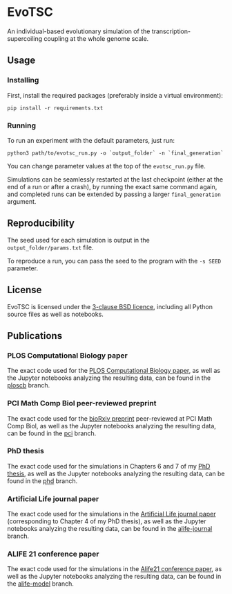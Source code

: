 # EvoTSC

An individual-based evolutionary simulation of the transcription-supercoiling coupling at the whole genome scale.

## Usage

### Installing

First, install the required packages (preferably inside a virtual environment):
```
pip install -r requirements.txt
```

### Running

To run an experiment with the default parameters, just run:
```
python3 path/to/evotsc_run.py -o `output_folder` -n `final_generation`
```

You can change parameter values at the top of the `evotsc_run.py` file.

Simulations can be seamlessly restarted at the last checkpoint (either at the end of a run or after a crash), by running the exact same command again, and completed runs can be extended by passing a larger `final_generation` argument.

## Reproducibility

The seed used for each simulation is output in the `output_folder/params.txt` file.

To reproduce a run, you can pass the seed to the program with the `-s SEED` parameter.

## License

EvoTSC is licensed under the [3-clause BSD licence](./LICENSE.txt), including all Python source files as well as notebooks.

## Publications

### PLOS Computational Biology paper

The exact code used for the [PLOS Computational Biology paper](https://journals.plos.org/ploscompbiol/article?id=10.1371/journal.pcbi.1013482), as well as the Jupyter notebooks analyzing the resulting data, can be found in the [ploscb](https://www.github.com/tgrohens/evotsc/tree/ploscb) branch.

### PCI Math Comp Biol peer-reviewed preprint

The exact code used for the [bioRxiv preprint](https://www.biorxiv.org/content/10.1101/2022.09.23.509185v2) peer-reviewed at PCI Math Comp Biol, as well as the Jupyter notebooks analyzing the resulting data, can be found in the [pci](https://www.github.com/tgrohens/evotsc/tree/pci) branch.

### PhD thesis

The exact code used for the simulations in Chapters 6 and 7 of my [PhD thesis](https://www.github.com/tgrohens/phd), as well as the Jupyter notebooks analyzing the resulting data, can be found in the [phd](https://www.github.com/tgrohens/evotsc/tree/phd) branch.

### Artificial Life journal paper

The exact code used for the simulations in the [Artificial Life journal paper](https://direct.mit.edu/artl/article-abstract/28/4/440/112557/A-Genome-Wide-Evolutionary-Simulation-of-the) (corresponding to Chapter 4 of my PhD thesis), as well as the Jupyter notebooks analyzing the resulting data, can be found in the [alife-journal](https://www.github.com/tgrohens/evotsc/tree/alife-journal) branch.

### ALIFE 21 conference paper

The exact code used for the simulations in the [Alife21 conference paper](https://direct.mit.edu/isal/proceedings/isal/33/97/102928), as well as the Jupyter notebooks analyzing the resulting data, can be found in the [alife-model](https://www.github.com/tgrohens/evotsc/tree/alife-model) branch.
